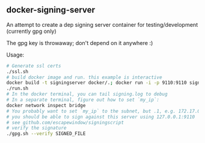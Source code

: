 docker-signing-server
---------------------

An attempt to create a dep signing server container for testing/development (currently gpg only)

The gpg key is throwaway; don't depend on it anywhere :)

Usage:

```bash
# Generate ssl certs
./ssl.sh
# build docker image and run. this example is interactive
docker build -t signingserver docker/.; docker run -i -p 9110:9110 signingserver bash -il
./run.sh
# In the docker terminal, you can tail signing.log to debug
# In a separate terminal, figure out how to set `my_ip`:
docker network inspect bridge
# You probably want to set `my_ip` to the subnet, but .1, e.g. 172.17.0.1
# you should be able to sign against this server using 127.0.0.1:9110
# see github.com/escapewindow/signingscript
# verify the signature
./gpg.sh --verify SIGNED_FILE
